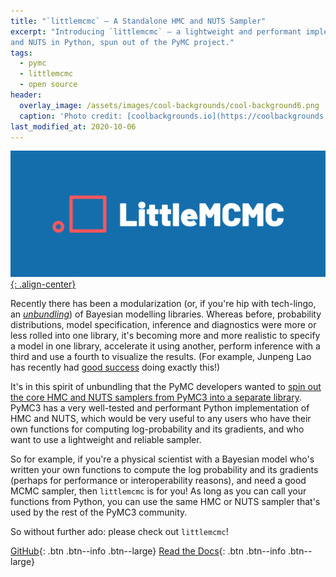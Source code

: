 ```yaml
---
title: "`littlemcmc` — A Standalone HMC and NUTS Sampler"
excerpt: "Introducing `littlemcmc` — a lightweight and performant implementation of HMC
and NUTS in Python, spun out of the PyMC project."
tags:
  - pymc
  - littlemcmc
  - open source
header:
  overlay_image: /assets/images/cool-backgrounds/cool-background6.png
  caption: 'Photo credit: [coolbackgrounds.io](https://coolbackgrounds.io/)'
last_modified_at: 2020-10-06
---
```


[![LittleMCMC logo](https://raw.githubusercontent.com/eigenfoo/littlemcmc/main/docs/_static/logo/default-cropped.png){: .align-center}](https://github.com/eigenfoo/littlemcmc)

Recently there has been a modularization (or, if you're hip with tech-lingo, an
[_unbundling_](https://techcrunch.com/2015/04/18/the-unbundling-of-everything/))
of Bayesian modelling libraries. Whereas before, probability distributions,
model specification, inference and diagnostics were more or less rolled into one
library, it's becoming more and more realistic to specify a model in one
library, accelerate it using another, perform inference with a third and use a
fourth to visualize the results. (For example, Junpeng Lao has recently had
[good success](https://twitter.com/junpenglao/status/1309470970223226882) doing
exactly this!)

It's in this spirit of unbundling that the PyMC developers wanted to [spin out
the core HMC and NUTS samplers from PyMC3 into a separate
library](https://discourse.pymc.io/t/isolate-nuts-into-a-new-library/3974).
PyMC3 has a very well-tested and performant Python implementation of HMC and
NUTS, which would be very useful to any users who have their own functions for
computing log-probability and its gradients, and who want to use a lightweight
and reliable sampler.

So for example, if you're a physical scientist with a Bayesian model who's
written your own functions to compute the log probability and its gradients
(perhaps for performance or interoperability reasons), and need a good MCMC
sampler, then `littlemcmc` is for you! As long as you can call your functions
from Python, you can use the same HMC or NUTS sampler that's used by the rest of
the PyMC3 community.

So without further ado: please check out `littlemcmc`!

[<i class="fab fa-github"></i> GitHub](https://github.com/eigenfoo/littlemcmc){: .btn .btn--info .btn--large}
[<i class="fas fa-book"></i> Read the Docs](https://littlemcmc.readthedocs.io/en/latest/){: .btn .btn--info .btn--large}

